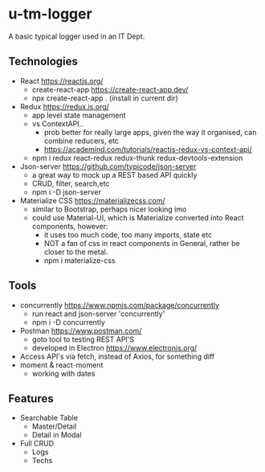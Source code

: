 # u-tm-logger
A basic typical logger used  in an IT Dept.

## Technologies
- React https://reactjs.org/
  - create-react-app https://create-react-app.dev/
  - npx create-react-app . (install in current dir)
- Redux https://redux.js.org/
  - app level state management
  - vs ContextAPI.. 
    - prob better for really large apps, given the way it organised, can combine reducers, etc
    - https://academind.com/tutorials/reactjs-redux-vs-context-api/
  - npm i redux react-redux redux-thunk redux-devtools-extension
- Json-server https://github.com/typicode/json-server
  - a great way to mock up a REST based API quickly
  - CRUD, filter, search,etc
  - npm i -D json-server
- Materialize CSS https://materializecss.com/
  - similar to Bootstrap, perhaps nicer looking imo
  - could use Material-UI, which is Materialize converted into React
  components, however:
    - it uses too much code, too many imports, state etc
    - NOT a fan of css in react components in General, 
      rather be closer to the metal.
    - npm i materialize-css

## Tools 
- concurrently https://www.npmjs.com/package/concurrently
  - run react and json-server 'concurrently'
  - npm i -D concurrently
- Postman https://www.postman.com/
  - goto tool to testing REST API'S
  - developed in Electron https://www.electronjs.org/
- Access API's via fetch, instead of Axios, for something diff
- moment & react-moment
  - working with dates

## Features
- Searchable Table 
  - Master/Detail
  - Detail in Modal
- Full CRUD
  - Logs
  - Techs
